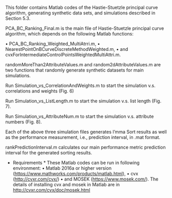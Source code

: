This folder contains Matlab codes of the Hastie-Stuetzle principal curve algorithm, generating synthetic data sets, and simulations described in Section 5.3.

PCA_BC_Ranking_Final.m is the main file of Hastie-Stuetzle principal curve algorithm, which depends on the following Matlab functions:

•	PCA_BC_Ranking_Weighted_MultiAtrri.m,
•	NearestPointOnBCurveDiscreteMethodWeighted.m,
•	and cvxForIntermediateControlPointsWeightedMultiAttri.m.

randomMoreThan2AttributeValues.m and random2dAttributeValues.m are two functions that randomly generate synthetic datasets for main simulations.

Run Simulation_vs_CorrelationAndWeights.m to start the simulation v.s. correlations and weights (Fig. 6)

Run Simulation_vs_ListLength.m to start the simulation v.s. list length (Fig. 7). 

Run Simulation_vs_AttributeNum.m to start the simulation v.s. attribute numbers (Fig. 8). 

Each of the above three simulation files generates I’mma Sort results as well as the performance measurement, i.e., prediction interval, in .mat format.

rankPredictionInterval.m calculates our main performance metric prediction interval for the generated sorting results.

* Requirements *
These Matlab codes can be run in following environment:
•	Matlab 2016a or higher version (https://www.mathworks.com/products/matlab.html), 
•	cvx (http://cvxr.com/cvx/) 
•	and MOSEK (https://www.mosek.com/).
The details of installing cvx and mosek in Matlab are in http://cvxr.com/cvx/doc/mosek.html
